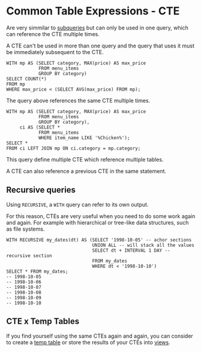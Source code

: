 # Common Table Expressions - CTE
Are very simmilar to [subqueries](026-subqueries.md) but can only be used in one query, which can reference the CTE multiple times.

A CTE can't be used in more than one query and the query that uses it must be immediately subsequent to the CTE.

```PostgreSQL
WITH mp AS (SELECT category, MAX(price) AS max_price
			FROM menu_items
			GROUP BY category)
SELECT COUNT(*)
FROM mp
WHERE max_price < (SELECT AVG(max_price) FROM mp);
```

The query above references the same CTE multiple times.

```PostgreSQL
WITH mp AS (SELECT category, MAX(price) AS max_price
			FROM menu_items
			GROUP BY category),
	 ci AS (SELECT *
			FROM menu_items
			WHERE item_name LIKE '%Chicken%');
SELECT *
FROM ci LEFT JOIN mp ON ci.category = mp.category;
```

This query define multiple CTE which reference multiple tables.

A CTE can also reference a previous CTE in the same statement.
## Recursive queries
Using `RECURSIVE`, a `WITH` query can refer to its own output.

For this reason, CTEs are very useful when you need to do some work again and again. For example with hierarchical or tree-like data structures, such as file systems.

```PostgreSQL
WITH RECURSIVE my_dates(dt) AS (SELECT '1998-10-05' -- achor sections
								UNION ALL -- will stack all the values
								SELECT dt + INTERVAL 1 DAY -- recursive section
								FROM my_dates
								WHERE dt < '1998-10-10')
SELECT * FROM my_dates;
-- 1998-10-05
-- 1998-10-06
-- 1998-10-07
-- 1998-10-08
-- 1998-10-09
-- 1998-10-10
```
## CTE x Temp Tables
If you find yourself using the same CTEs again and again, you can consider to create a [temp table](042-temp_table.md) or store the results of your CTEs into [views](038-views.md).
